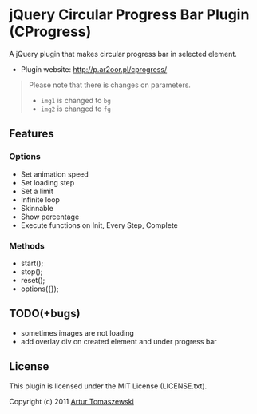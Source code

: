 # jQuery Circular Progress Bar Plugin (CProgress)

A jQuery plugin that makes circular progress bar in selected element.

* Plugin website: <http://p.ar2oor.pl/cprogress/>

> Please note that there is changes on parameters.
> * `img1` is changed to `bg`
> * `img2` is changed to `fg`

## Features

### Options

* Set animation speed
* Set loading step
* Set a limit
* Infinite loop
* Skinnable
* Show percentage
* Execute functions on Init, Every Step, Complete

### Methods

* start();
* stop();
* reset();
* options({});

## TODO(+bugs)

* sometimes images are not loading
* add overlay div on created element and under progress bar

## License

This plugin is licensed under the MIT License (LICENSE.txt).

Copyright (c) 2011 [Artur Tomaszewski](http://www.ar2oor.pl)
